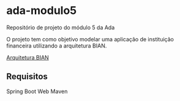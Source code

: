 # ada-modulo5
Repositório de projeto do módulo 5 da Ada

O projeto tem como objetivo modelar uma aplicação de instituição financeira utilizando a arquitetura BIAN.

[Arquitetura BIAN](https://bian.org/servicelandscape-11-0-0/views.html)

## Requisitos
Spring Boot Web
Maven